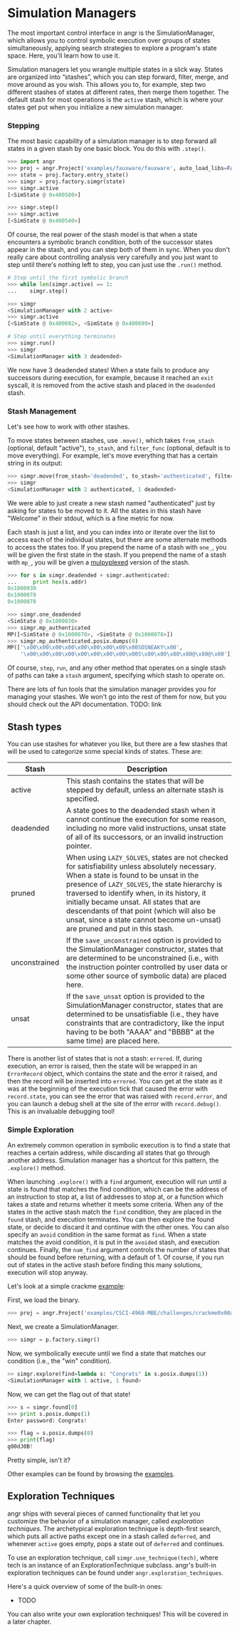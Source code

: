# Simulation Managers

The most important control interface in angr is the SimulationManager, which allows you to control symbolic execution over groups of states simultaneously, applying search strategies to explore a program's state space.
Here, you'll learn how to use it.

Simulation managers let you wrangle multiple states in a slick way.
States are organized into “stashes”, which you can step forward, filter, merge, and move around as you wish.
This allows you to, for example, step two different stashes of states at different rates, then merge them together.
The default stash for most operations is the `active` stash, which is where your states get put when you initialize a new simulation manager.

### Stepping

The most basic capability of a simulation manager is to step forward all states in a given stash by one basic block.
You do this with `.step()`.

```python
>>> import angr
>>> proj = angr.Project('examples/fauxware/fauxware', auto_load_libs=False)
>>> state = proj.factory.entry_state()
>>> simgr = proj.factory.simgr(state)
>>> simgr.active
[<SimState @ 0x400580>]

>>> simgr.step()
>>> simgr.active
[<SimState @ 0x400540>]
```

Of course, the real power of the stash model is that when a state encounters a symbolic branch condition, both of the successor states appear in the stash, and you can step both of them in sync.
When you don't really care about controlling analysis very carefully and you just want to step until there's nothing left to step, you can just use the `.run()` method.

```python
# Step until the first symbolic branch
>>> while len(simgr.active) == 1:
...    simgr.step()

>>> simgr
<SimulationManager with 2 active>
>>> simgr.active
[<SimState @ 0x400692>, <SimState @ 0x400699>]

# Step until everything terminates
>>> simgr.run()
>>> simgr
<SimulationManager with 3 deadended>
```

We now have 3 deadended states!
When a state fails to produce any successors during execution, for example, because it reached an `exit` syscall, it is removed from the active stash and placed in the `deadended` stash.

### Stash Management

Let's see how to work with other stashes.

To move states between stashes, use `.move()`,  which takes `from_stash` (optional, default "active"), `to_stash`, and `filter_func` (optional, default is to move everything).
For example, let's move everything that has a certain string in its output:

```python
>>> simgr.move(from_stash='deadended', to_stash='authenticated', filter_func=lambda s: 'Welcome' in s.posix.dumps(1))
>>> simgr
<SimulationManager with 2 authenticated, 1 deadended>
```

We were able to just create a new stash named "authenticated" just by asking for states to be moved to it.
All the states in this stash have "Welcome" in their stdout, which is a fine metric for now.

Each stash is just a list, and you can index into or iterate over the list to access each of the individual states, but there are some alternate methods to access the states too.
If you prepend the name of a stash with `one_`, you will be given the first state in the stash.
If you prepend the name of a stash with `mp_`, you will be given a [mulpyplexed](https://github.com/zardus/mulpyplexer) version of the stash.

```python
>>> for s in simgr.deadended + simgr.authenticated:
...     print hex(s.addr)
0x1000030
0x1000078
0x1000078

>>> simgr.one_deadended
<SimState @ 0x1000030>
>>> simgr.mp_authenticated
MP([<SimState @ 0x1000078>, <SimState @ 0x1000078>])
>>> simgr.mp_authenticated.posix.dumps(0)
MP(['\x00\x00\x00\x00\x00\x00\x00\x00\x00SOSNEAKY\x00',
    '\x00\x00\x00\x00\x00\x00\x00\x00\x00S\x80\x80\x80\x80@\x80@\x00'])
```

Of course, `step`, `run`, and any other method that operates on a single stash of paths can take a `stash` argument, specifying which stash to operate on.

There are lots of fun tools that the simulation manager provides you for managing your stashes.
We won't go into the rest of them for now, but you should check out the API documentation. TODO: link

## Stash types

You can use stashes for whatever you like, but there are a few stashes that will be used to categorize some special kinds of states.
These are:

| Stash | Description |
|-------|-------------|
| active     | This stash contains the states that will be stepped by default, unless an alternate stash is specified. |
| deadended     | A state goes to the deadended stash when it cannot continue the execution for some reason, including no more valid instructions, unsat state of all of its successors, or an invalid instruction pointer. |
| pruned        | When using `LAZY_SOLVES`, states are not checked for satisfiability unless absolutely necessary. When a state is found to be unsat in the presence of `LAZY_SOLVES`, the state hierarchy is traversed to identify when, in its history, it initially became unsat. All states that are descendants of that point (which will also be unsat, since a state cannot become un-unsat) are pruned and put in this stash. |
| unconstrained | If the `save_unconstrained` option is provided to the SimulationManager constructor, states that are determined to be unconstrained (i.e., with the instruction pointer controlled by user data or some other source of symbolic data) are placed here. |
| unsat | If the `save_unsat` option is provided to the SimulationManager constructor, states that are determined to be unsatisfiable (i.e., they have constraints that are contradictory, like the input having to be both "AAAA" and "BBBB" at the same time) are placed here. |

There is another list of states that is not a stash: `errored`.
If, during execution, an error is raised, then the state will be wrapped in an `ErrorRecord` object, which contains the state and the error it raised, and then the record will be inserted into `errored`.
You can get at the state as it was at the beginning of the execution tick that caused the error with `record.state`, you can see the error that was raised with `record.error`, and you can launch a debug shell at the site of the error with `record.debug()`.
This is an invaluable debugging tool!

### Simple Exploration

An extremely common operation in symbolic execution is to find a state that reaches a certain address, while discarding all states that go through another address.
Simulation manager has a shortcut for this pattern, the `.explore()` method.

When launching `.explore()` with a `find` argument, execution will run until a state is found that matches the find condition, which can be the address of an instruction to stop at, a list of addresses to stop at, or a function which takes a state and returns whether it meets some criteria.
When any of the states in the active stash match the `find` condition, they are placed in the `found` stash, and execution terminates.
You can then explore the found state, or decide to discard it and continue with the other ones.
You can also specify an `avoid` condition in the same format as `find`.
When a state matches the avoid condition, it is put in the `avoided` stash, and execution continues.
Finally, the `num_find` argument controls the number of states that should be found before returning, with a default of 1.
Of course, if you run out of states in the active stash before finding this many solutions, execution will stop anyway.

Let's look at a simple crackme [example](./examples.md#reverseme-modern-binary-exploitation---csci-4968):

First, we load the binary.
```python
>>> proj = angr.Project('examples/CSCI-4968-MBE/challenges/crackme0x00a/crackme0x00a')
```

Next, we create a SimulationManager.
```python
>>> simgr = p.factory.simgr()
```

Now, we symbolically execute until we find a state that matches our condition (i.e., the "win" condition).
```python
>> simgr.explore(find=lambda s: "Congrats" in s.posix.dumps(1))
<SimulationManager with 1 active, 1 found>
```

Now, we can get the flag out of that state!
```python
>>> s = simgr.found[0]
>>> print s.posix.dumps(1)
Enter password: Congrats!

>>> flag = s.posix.dumps(0)
>>> print(flag)
g00dJ0B!
```

Pretty simple, isn't it?

Other examples can be found by browsing the [examples](./examples.md).

## Exploration Techniques

angr ships with several pieces of canned functionality that let you customize the behavior of a simulation manager, called _exploration techniques_.
The archetypical exploration technique is depth-first search, which puts all active paths except one in a stash called `deferred`, and whenever `active` goes empty, pops a state out of `deferred` and continues.

To use an exploration technique, call `simgr.use_technique(tech)`, where tech is an instance of an ExplorationTechnique subclass.
angr's built-in exploration techniques can be found under `angr.exploration_techniques`.

Here's a quick overview of some of the built-in ones:

- TODO

You can also write your own exploration techniques!
This will be covered in a later chapter.